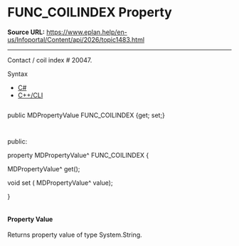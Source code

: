 # FUNC_COILINDEX Property

**Source URL:** https://www.eplan.help/en-us/Infoportal/Content/api/2026/topic1483.html

---

Contact / coil index # 20047.

Syntax

- [C#](#i-syntax-CS)
- [C++/CLI](#i-syntax-CPP2005)

```
```
public MDPropertyValue FUNC_COILINDEX {get; set;}
```
```

```
```
public:

property MDPropertyValue^ FUNC_COILINDEX {

   MDPropertyValue^ get();

   void set (    MDPropertyValue^ value);

}
```
```

#### Property Value

Returns property value of type System.String.
